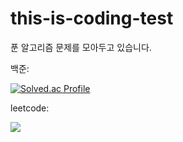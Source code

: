 # this-is-coding-test
푼 알고리즘 문제를 모아두고 있습니다.

백준:

[![Solved.ac Profile](http://mazassumnida.wtf/api/v2/generate_badge?boj=tbs01215)](https://solved.ac/tbs01215/)


leetcode:


![](https://leetcard.jacoblin.cool/tbs01215?theme=unicorn)
